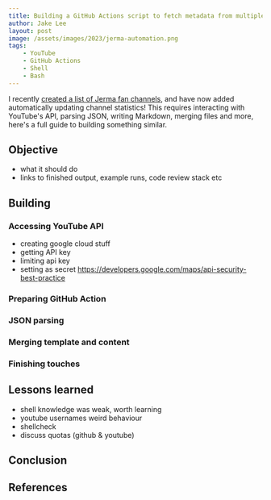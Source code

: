 ```yaml
---
title: Building a GitHub Actions script to fetch metadata from multiple YouTube channels, and save it into a Markdown file
author: Jake Lee
layout: post
image: /assets/images/2023/jerma-automation.png
tags:
    - YouTube
    - GitHub Actions
    - Shell
    - Bash
---
```


I recently [created a list of Jerma fan channels](), and have now added automatically updating channel statistics! This requires interacting with YouTube's API, parsing JSON, writing Markdown, merging files and more, here's a full guide to building something similar.

## Objective

- what it should do
- links to finished output, example runs, code review stack etc

## Building

### Accessing YouTube API

- creating google cloud stuff
- getting API key
- limiting api key
- setting as secret
https://developers.google.com/maps/api-security-best-practice

### Preparing GitHub Action

### JSON parsing

### Merging template and content

### Finishing touches

## Lessons learned

- shell knowledge was weak, worth learning
- youtube usernames weird behaviour
- shellcheck
- discuss quotas (github & youtube)

## Conclusion

## References
